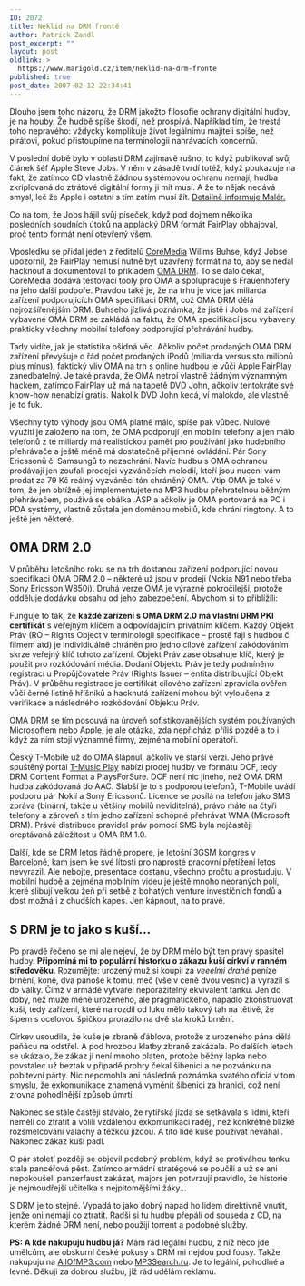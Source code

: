 ```yaml
---
ID: 2072
title: Neklid na DRM frontě
author: Patrick Zandl
post_excerpt: ""
layout: post
oldlink: >
  https://www.marigold.cz/item/neklid-na-drm-fronte
published: true
post_date: 2007-02-12 22:34:41
---
```

<texy>Dlouho jsem toho názoru, že DRM jakožto filosofie ochrany digitální hudby, je na houby. Že hudbě spíše škodí, než prospívá. Například tím, že trestá toho nepravého: vždycky komplikuje život legálnímu majiteli spíše, než pirátovi, pokud přistoupíme na terminologii nahrávacích koncernů.

V poslední době bylo v oblasti DRM zajímavě rušno, to když publikoval svůj článek šéf Apple Steve Jobs. V něm v zásadě tvrdí totéž, když poukazuje na fakt, že zatímco CD vlastně žádnou systémovou ochranu nemají, hudba zkriplovaná do ztrátové digitální formy ji mít musí. A že to nějak nedává smysl, leč že Apple i ostatní s tím zatím musí žít.  <a href="http://www.maler.cz/index.php?id=931">Detailně informuje Malér.</a> 

Co na tom, že Jobs hájil svůj píseček, když pod dojmem několika posledních soudních útoků na applácký DRM formát FairPlay  obhajoval, proč tento formát není otevřený všem. 

Vposledku se přidal jeden z ředitelů <a href="http://www.coremedia.com">CoreMedia</a> Willms Buhse, když Jobse upozornil, že FairPlay nemusí nutně být uzavřený formát na to, aby se nedal hacknout a dokumentoval to příkladem <a href="http://www.openmobilealliance.org/">OMA DRM</a>. To se dalo čekat, CoreMedia dodává testovací tooly pro OMA a spolupracuje s Frauenhofery na jeho další podpoře. Pravdou také je, že na trhu je více jak miliarda zařízení podporujících OMA specifikaci DRM, což OMA DRM dělá nejrozšířenějším DRM. Buhseho jízlivá poznámka, že jistě i Jobs má zařízení vybavené OMA DRM se zakládá na faktu, že OMA specifikací jsou vybaveny prakticky všechny mobilní telefony podporující přehrávání hudby.

Tady vidíte, jak je statistika ošidná věc. Ačkoliv počet prodaných OMA DRM zařízení převyšuje o řád počet prodaných iPodů (miliarda versus sto milionů plus mínus), faktický vliv OMA na trh s online hudbou je vůči Apple FairPlay zanedbatelný. Je také pravda, že OMA netrpí vlastně žádným významným hackem, zatímco FairPlay už má na tapetě DVD John, ačkoliv tentokráte své know-how nenabízí gratis. Nakolik DVD John kecá, ví málokdo, ale vlastně je to fuk. 
<!--more-->

Všechny tyto výhody jsou OMA platné málo, spíše pak vůbec. Nulové využití je založeno na tom, že OMA podporují jen mobilní telefony a jen málo telefonů z té miliardy má realistickou paměť pro používání jako hudebního přehrávače a ještě méně má dostatečně příjemné ovládání. Pár Sony Ericssonů či Samsungů to nezachrání. Navíc hudbu s OMA ochranou prodávají jen zoufalí prodejci vyzváněcích melodií, kteří jsou nuceni vám prodat za 79 Kč reálný vyzváněcí tón chráněný OMA. Vtip OMA je také v tom, že jen obtížně jej implementujete na MP3 hudbu přehratelnou běžným přehrávačem, používá se obálka .ASP a ačkoliv je OMA portovaná na PC i PDA systémy, vlastně zůstala jen doménou mobilů, kde chrání ringtony. A to ještě jen některé.

<h2>OMA DRM 2.0</h2>

V průběhu letošního roku se na trh dostanou zařízení podporující novou specifikaci OMA DRM 2.0 – některé už jsou v prodeji (Nokia N91 nebo třeba Sony Ericsson W850i). Druhá verze OMA je výrazně pokročilejší, protože odděluje dodávku obsahu od jeho zabezpečení. Abychom si to přiblížili: 

Funguje to tak, že <strong>každé zařízení s OMA DRM 2.0 má vlastní DRM PKI certifikát</strong> s veřejným klíčem a odpovídajícím privátním klíčem. Každý Objekt Práv (RO – Rights Object v terminologii specifikace – prostě fajl s hudbou či filmem atd) je individiuálně chráněn pro jedno cílové zařízení zakódováním skrze veřejný klíč tohoto zařízení. Objekt Práv zase obsahuje klíč, který je použit pro rozkódování média. Dodání Objektu Práv je tedy podmíněno registrací u Propůjčovatele Práv (Rights Issuer – entita distribuující Objekt Práv). V průběhu registrace je certifikát cílového zařízení zpravidla ověřen vůči černé listině hříšníků a hacknutá zařízení mohou být vyloučena z verifikace a následného rozkódování Objektu Práv. 

OMA DRM se tím posouvá na úroveň sofistikovanějších systém používaných Microsoftem nebo Apple, je ale otázka, zda nepřichází příliš pozdě a to i když za ním stojí významné firmy, zejména mobilní operátoři. 

Český T-Mobile už do OMA šlápnul, ačkoliv ve starší verzi. Jeho právě spuštěný portál <a href="https://play.t-music.cz/">T-Music Play</a> nabízí prodej hudby ve formátu DCF, tedy DRM Content Format a PlaysForSure. DCF není nic jiného, než OMA DRM hudba zakódovaná do AAC. Slabší je to s podporou telefonů, T-Mobile uvádí podporu pár Nokií a Sony Ericssonů. Licence se posílá na telefon jako SMS zpráva (binární, takže u většiny mobilů neviditelná), právo máte na čtyři telefony a zároveň s tím jedno zařízení schopné přehrávat WMA (Microsoft DRM). Právě distribuce pravidel práv pomocí SMS byla nejčastěji oreptávaná záležitost u OMA RM 1.0.

Další, kde se DRM letos řádně propere, je letošní 3GSM kongres v Barceloně, kam jsem ke své lítosti pro naprosté pracovní přetížení letos nevyrazil. Ale nebojte, presentace dostanu, všechno pročtu a prostuduju. V mobilní hudbě a zejména mobilním videu je ještě mnoho neoraných polí, které slibují velkou žeň při setbě z bohatých venture investičních fondů a dost možná i z chudších kapes. Jen kápnout, na to pravé. 

<h2>S DRM je to jako s kuší... </h2>

Po pravdě řečeno se mi ale nejeví, že by DRM mělo být ten pravý spasitel hudby. <strong>Připomíná mi to populární historku o zákazu kuší církví v ranném středověku</strong>. Rozumějte: urozený muž si koupil za <em>veeelmi drahé</em> peníze brnění, koně, dva panoše k tomu, meč (vše v ceně dvou vesnic) a vyrazil si do války. Čímž v armádě vytvářel neporazitelný ekvivalent tanku. Jen do doby, než muže méně urozeného, ale pragmatického, napadlo zkonstruovat kuši, tedy zařízení, které na rozdíl od luku mělo takový tah na tětivě, že šípem s ocelovou špičkou prorazilo na dvě sta kroků brnění. 

Církev usoudila, že kuše je zbraně ďáblova, protože z urozeného pána dělá paňácu na odstřel. A pod hrozbou klatby zbraně zakázala. Po dalších letech se ukázalo, že zákaz jí není mnoho platen, protože běžný lapka nebo povstalec už beztak v případě prohry čekal šibenici a ne pozvánku na pobitevní párty.  Nic nepomohla ani následná poznámka svatého oficia v tom smyslu, že exkomunikace znamená vyměnit šibenici za hranici, což není zrovna pohodlnější způsob úmrtí. 

Nakonec se stále častěji stávalo, že rytířská jízda se setkávala s lidmi, kteří neměli co ztratit a volili vzdálenou exkomunikaci raději, než konkrétně blízké rozšmelcování valachy a těžkou jízdou. A tito lidé kuše používat neváhali. Nakonec zákaz kuší padl. 

O pár století později se objevil podobný problém, když se protiváhou tanku stala pancéřová pěst. Zatímco armádní stratégové se poučili a už se ani nepokoušeli panzerfaust zakázat, majors jen potvrzují pravidlo, že historie je nejmoudřejší učitelka s nejpitomějšími žáky...

S DRM je to stejné. Vypadá to jako dobrý nápad ho lidem direktivně vnutit, jenže oni nemají co ztratit. Radši si tu hudbu přepálí od souseda z CD, na kterém žádné DRM není, nebo použijí torrent a podobné služby. 

<strong>PS: A kde nakupuju hudbu já?</strong> Mám rád legální hudbu, z níž něco jde umělcům, ale obskurní české pokusy s DRM mi nejdou pod fousy. Takže nakupuju na <a href="http://AllOfMP3.com ">AllOfMP3.com</a> nebo <a href="http://MP3Search.ru">MP3Search.ru</a>. Je to legální, pohodlné a levné. Děkuji za dobrou službu, jíž rád udělám reklamu.